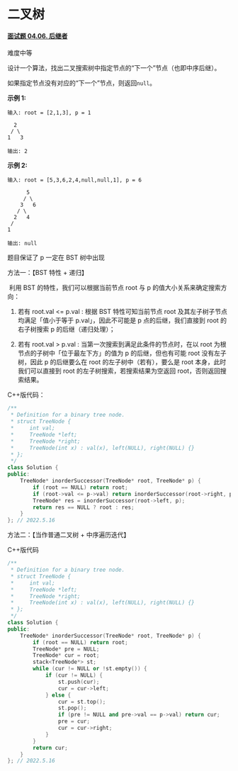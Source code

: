 # 二叉树

#### [面试题 04.06. 后继者](https://leetcode.cn/problems/successor-lcci/)

难度中等

设计一个算法，找出二叉搜索树中指定节点的“下一个”节点（也即中序后继）。

如果指定节点没有对应的“下一个”节点，则返回`null`。

**示例 1:**

```
输入: root = [2,1,3], p = 1

  2
 / \
1   3

输出: 2
```

**示例 2:**

```
输入: root = [5,3,6,2,4,null,null,1], p = 6

      5
     / \
    3   6
   / \
  2   4
 /   
1

输出: null
```

题目保证了 p 一定在 BST 树中出现

方法一：【BST 特性 + 递归】

​		利用 BST 的特性，我们可以根据当前节点 root 与 p 的值大小关系来确定搜索方向：

1. 若有 root.val <= p.val : 根据 BST 特性可知当前节点 root 及其左子树子节点均满足「值小于等于 p.val」，因此不可能是 p 点的后继，我们直接到 root 的右子树搜索 p 的后继（递归处理）；

2. 若有 root.val > p.val : 当第一次搜索到满足此条件的节点时，在以 root 为根节点的子树中「位于最左下方」的值为 p 的后继，但也有可能 root 没有左子树，因此 p 的后继要么在 root 的左子树中（若有），要么是 root 本身，此时我们可以直接到 root 的左子树搜索，若搜索结果为空返回 root，否则返回搜索结果。

C++版代码：

```c++
/**
 * Definition for a binary tree node.
 * struct TreeNode {
 *     int val;
 *     TreeNode *left;
 *     TreeNode *right;
 *     TreeNode(int x) : val(x), left(NULL), right(NULL) {}
 * };
 */
class Solution {
public:
    TreeNode* inorderSuccessor(TreeNode* root, TreeNode* p) {
        if (root == NULL) return root;
        if (root->val <= p->val) return inorderSuccessor(root->right, p);
        TreeNode* res = inorderSuccessor(root->left, p);
        return res == NULL ? root : res;
    }
}; // 2022.5.16
```

方法二：【当作普通二叉树 + 中序遍历迭代】

C++版代码

```c++
/**
 * Definition for a binary tree node.
 * struct TreeNode {
 *     int val;
 *     TreeNode *left;
 *     TreeNode *right;
 *     TreeNode(int x) : val(x), left(NULL), right(NULL) {}
 * };
 */
class Solution {
public:
    TreeNode* inorderSuccessor(TreeNode* root, TreeNode* p) {
        if (root == NULL) return root;
        TreeNode* pre = NULL;
        TreeNode* cur = root;
        stack<TreeNode*> st;
        while (cur != NULL or !st.empty()) {
            if (cur != NULL) {
                st.push(cur);
                cur = cur->left;
            } else {
                cur = st.top();
                st.pop();
                if (pre != NULL and pre->val == p->val) return cur;
                pre = cur;
                cur = cur->right;
            }
        }
        return cur;
    }
}; // 2022.5.16
```

